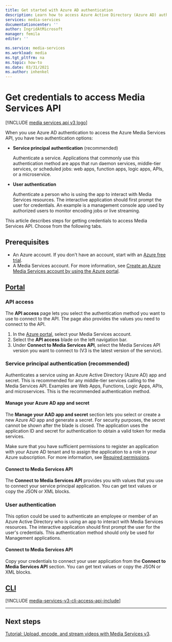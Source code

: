```yaml
---
title: Get started with Azure AD authentication  
description: Learn how to access Azure Active Directory (Azure AD) authentication to consume the Azure Media Services API. 
services: media-services
documentationcenter: ''
author: IngridAtMicrosoft
manager: femila
editor: ''

ms.service: media-services
ms.workload: media
ms.tgt_pltfrm: na
ms.topic: how-to
ms.date: 03/31/2021
ms.author: inhenkel
---
```

# Get credentials to access Media Services API

[!INCLUDE [media services api v3 logo](./includes/v3-hr.md)]

When you use Azure AD authentication to access the Azure Media Services API, you have two authentication options:

- **Service principal authentication** (recommended)

    Authenticate a service. Applications that commonly use this authentication method are apps that run daemon services, middle-tier services, or scheduled jobs: web apps, function apps, logic apps, APIs, or a microservice.
- **User authentication**

    Authenticate a person who is using the app to interact with Media Services resources. The interactive application should first prompt the user for credentials. An example is a management console app used by authorized users to monitor encoding jobs or live streaming. 

This article describes steps for getting credentials to access Media Services API. Choose from the following tabs.

## Prerequisites

- An Azure account. If you don't have an account, start with an [Azure free trial](https://azure.microsoft.com/pricing/free-trial/).
- A Media Services account. For more information, see [Create an Azure Media Services account by using the Azure portal](account-create-how-to.md).

## [Portal](#tab/portal/)

### API access

The **API access** page lets you select the authentication method you want to use to connect to the API. The page also provides the values you need to connect to the API.

1. In the [Azure portal](https://portal.azure.com/), select your Media Services account.
2. Select the **API access** blade on the left navigation bar.
3. Under **Connect to Media Services API**, select the Media Services API version you want to connect to (V3 is the latest version of the service).

### Service principal authentication  (recommended)

Authenticates a service using an Azure Active Directory (Azure AD) app and secret. This is recommended for any middle-tier services calling to the Media Services API. Examples are Web Apps, Functions, Logic Apps, APIs, and microservices. This is the recommended authentication method.

#### Manage your Azure AD app and secret

The **Manage your AAD app and secret** section lets you select or create a new Azure AD app and generate a secret. For security purposes, the secret cannot be shown after the blade is closed. The application uses the application ID and secret for authentication to obtain a valid token for media services.

Make sure that you have sufficient permissions to register an application with your Azure AD tenant and to assign the application to a role in your Azure subscription. For more information, see [Required permissions](../../active-directory/develop/howto-create-service-principal-portal.md#permissions-required-for-registering-an-app).

#### Connect to Media Services API

The **Connect to Media Services API** provides you with values that you use to connect your service principal application. You can get text values or copy the JSON or XML blocks.

### User authentication

This option could be used to authenticate an employee or member of an Azure Active Directory who is using an app to interact with Media Services resources. The interactive application should first prompt the user for the user's credentials. This authentication method should only be used for Management applications.

#### Connect to Media Services API

Copy your credentials to connect your user application from the **Connect to Media Services API** section. You can get text values or copy the JSON or XML blocks.

## [CLI](#tab/cli/)

[!INCLUDE [media-services-v3-cli-access-api-include](../extra/media-services-v3-cli-access-api-include.md)]

---

## Next steps

[Tutorial: Upload, encode, and stream videos with Media Services v3](stream-files-tutorial-with-api.md).
